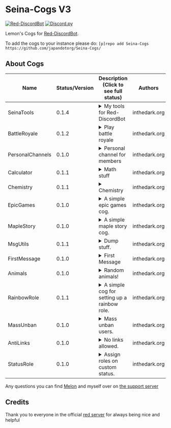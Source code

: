 # Seina-Cogs V3
[![Red-DiscordBot](https://img.shields.io/badge/Red--DiscordBot-V3-red.svg)](https://github.com/Cog-Creators/Red-DiscordBot) [![Discord.py](https://img.shields.io/badge/Discord.py-rewrite-blue.svg)](https://github.com/Rapptz/discord.py/tree/rewrite)

Lemon's Cogs for [Red-DiscordBot](https://github.com/Cog-Creators/Red-DiscordBot/tree/V3/develop).

To add the cogs to your instance please do: `[p]repo add Seina-Cogs https://github.com/japandotorg/Seina-Cogs/`

## About Cogs
| Name        | Status/Version   | Description (Click to see full status)                                                                                           | Authors                                     |
|-------------|------------------|----------------------------------------------------------------------------------------------------------------------------------|---------------------------------------------|
| SeinaTools  | 0.1.4            | <details><summary>My tools for Red-DiscordBot</summary>Some cool utility tools for Red-DiscordBot</details>                      | inthedark.org                               |
| BattleRoyale| 0.1.2            | <details><summary>Play battle royale</summary>Play battle royale with your friends or join automated matches.                    | inthedark.org                               |
| PersonalChannels| 0.1.0            | <details><summary>Personal channel for members</summary>Personal channel for members.                                            | inthedark.org                               |
| Calculator  | 0.1.1            | <details><summary>Math stuff</summary>Math stuff</details>                                                                       | inthedark.org                               |
| Chemistry   | 0.1.1            | <details><summary>Chemistry</summary>Chemistry inside discord >.<</details>                                                      | inthedark.org                               |
| EpicGames   | 0.1.0            | <details><summary>A simple epic games cog.</summary>Get free games info from epic games store.</details>                         | inthedark.org                               |
| MapleStory  | 0.1.0            | <details><summary>A simple maple story cog.</summary>Get user info from the maple story API.</details>                           | inthedark.org                               |
| MsgUtils    | 0.1.1            | <details><summary>Dump stuff.</summary>Useful message utilities.</details>                                                       | inthedark.org                               |
| FirstMessage| 0.1.0            | <details><summary>First Message</summary>A simple cog for jump to first message of a channel.</details>                          | inthedark.org                               |
| Animals     | 0.1.0            | <details><summary>Random animals!</summary>Random animal images & facts</details>                                                | inthedark.org                               |
| RainbowRole | 0.1.1            | <details><summary>A simple cog for setting up a rainbow role.</summary>Creates a rainbow role in your server which loops into the 7 rainbow roles every 90 seconds.</details> | inthedark.org |
| MassUnban   | 0.1.0            | <details><summary>Mass unban users.</summary>Mass unban users by the ban reason used.</details>                                  | inthedark.org                          |
| AntiLinks   | 0.1.0            | <details><summary>No links allowed.</summary>Removes all links in specified channels, with the ability to whitelist roles.</details> | inthedark.org                          |
| StatusRole  | 0.1.0            | <details><summary>Assign roles on custom status.</summary>Assign roles to users for the duration in which they have certain custom statuses <details> | inthedark.org                          |


Any questions you can find [Melon](https://discord.com/oauth2/authorize?client_id=808706062013825036&scope=bot&permissions=1099511627767%20applications.commands) and myself over on [the support server](https://discord.gg/mXfYuMy92r)

## Credits
Thank you to everyone in the official [red server](https://discord.gg/red) for always being nice and helpful
